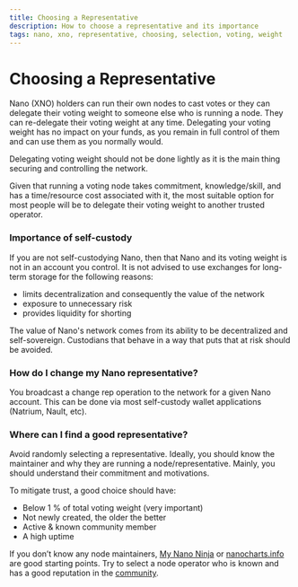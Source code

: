 ```yaml
---
title: Choosing a Representative
description: How to choose a representative and its importance
tags: nano, xno, representative, choosing, selection, voting, weight
---
```


# Choosing a Representative

Nano (XNO) holders can run their own nodes to cast votes or they can delegate their voting weight to someone else who is running a node. They can re-delegate their voting weight at any time. Delegating your voting weight has no impact on your funds, as you remain in full control of them and can use them as you normally would.

Delegating voting weight should not be done lightly as it is the main thing securing and controlling the network.

Given that running a voting node takes commitment, knowledge/skill, and has a time/resource cost associated with it, the most suitable option for most people will be to delegate their voting weight to another trusted operator.

### Importance of self-custody

If you are not self-custodying Nano, then that Nano and its voting weight is not in an account you control. It is not advised to use exchanges for long-term storage for the following reasons:

- limits decentralization and consequently the value of the network
- exposure to unnecessary risk
- provides liquidity for shorting

The value of Nano's network comes from its ability to be decentralized and self-sovereign. Custodians that behave in a way that puts that at risk should be avoided.

### How do I change my Nano representative?

You broadcast a change rep operation to the network for a given Nano account. This can be done via most self-custody wallet applications (Natrium, Nault, etc).

### Where can I find a good representative?

Avoid randomly selecting a representative. Ideally, you should know the maintainer and why they are running a node/representative. Mainly, you should understand their commitment and motivations.

To mitigate trust, a good choice should have:

- Below 1 % of total voting weight (very important)
- Not newly created, the older the better
- Active & known community member
- A high uptime

If you don’t know any node maintainers, <a href="https://mynano.ninja/" target="_blank">My Nano Ninja</a> or <a href="https://nanocharts.info/need-a-representative" target="_blank">nanocharts.info</a> are good starting points. Try to select a node operator who is known and has a good reputation in the [community](/community).
